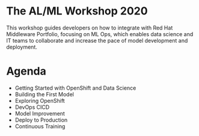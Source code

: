 The AL/ML Workshop 2020
===
This workshop guides developers on how to integrate with Red Hat Middleware Portfolio, focusing on ML Ops, which enables data science and IT teams to collaborate and increase the pace of model development and deployment.

Agenda
===
* Getting Started with OpenShift and Data Science
* Building the First Model
* Exploring OpenShift
* DevOps CICD
* Model Improvement
* Deploy to Production
* Continuous Training
